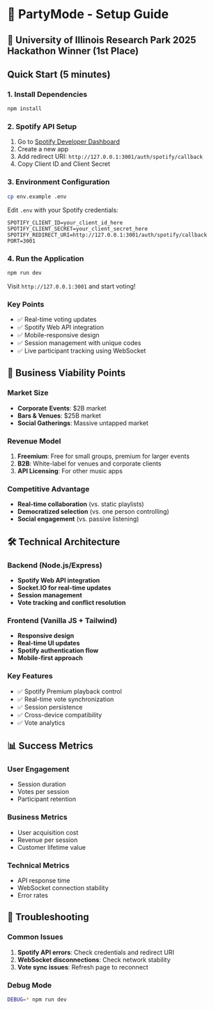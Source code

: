 # 🚀 PartyMode - Setup Guide
## 🏅 University of Illinois Research Park 2025 Hackathon Winner (1st Place)

## Quick Start (5 minutes)

### 1. Install Dependencies
```bash
npm install
```

### 2. Spotify API Setup
1. Go to [Spotify Developer Dashboard](https://developer.spotify.com/dashboard)
2. Create a new app
3. Add redirect URI: `http://127.0.0.1:3001/auth/spotify/callback`
4. Copy Client ID and Client Secret

### 3. Environment Configuration
```bash
cp env.example .env
```
Edit `.env` with your Spotify credentials:
```
SPOTIFY_CLIENT_ID=your_client_id_here
SPOTIFY_CLIENT_SECRET=your_client_secret_here
SPOTIFY_REDIRECT_URI=http://127.0.0.1:3001/auth/spotify/callback
PORT=3001
```

### 4. Run the Application
```bash
npm run dev
```

Visit `http://127.0.0.1:3001` and start voting!

### Key Points
- ✅ Real-time voting updates
- ✅ Spotify Web API integration
- ✅ Mobile-responsive design
- ✅ Session management with unique codes
- ✅ Live participant tracking using WebSocket

## 🎯 Business Viability Points

### Market Size
- **Corporate Events**: $2B market
- **Bars & Venues**: $25B market
- **Social Gatherings**: Massive untapped market

### Revenue Model
1. **Freemium**: Free for small groups, premium for larger events
2. **B2B**: White-label for venues and corporate clients
3. **API Licensing**: For other music apps

### Competitive Advantage
- **Real-time collaboration** (vs. static playlists)
- **Democratized selection** (vs. one person controlling)
- **Social engagement** (vs. passive listening)

## 🛠 Technical Architecture

### Backend (Node.js/Express)
- **Spotify Web API integration**
- **Socket.IO for real-time updates**
- **Session management**
- **Vote tracking and conflict resolution**

### Frontend (Vanilla JS + Tailwind)
- **Responsive design**
- **Real-time UI updates**
- **Spotify authentication flow**
- **Mobile-first approach**

### Key Features
- ✅ Spotify Premium playback control
- ✅ Real-time vote synchronization
- ✅ Session persistence
- ✅ Cross-device compatibility
- ✅ Vote analytics

## 📊 Success Metrics

### User Engagement
- Session duration
- Votes per session
- Participant retention

### Business Metrics
- User acquisition cost
- Revenue per session
- Customer lifetime value

### Technical Metrics
- API response time
- WebSocket connection stability
- Error rates

## 🔧 Troubleshooting

### Common Issues
1. **Spotify API errors**: Check credentials and redirect URI
2. **WebSocket disconnections**: Check network stability
3. **Vote sync issues**: Refresh page to reconnect

### Debug Mode
```bash
DEBUG=* npm run dev
```
